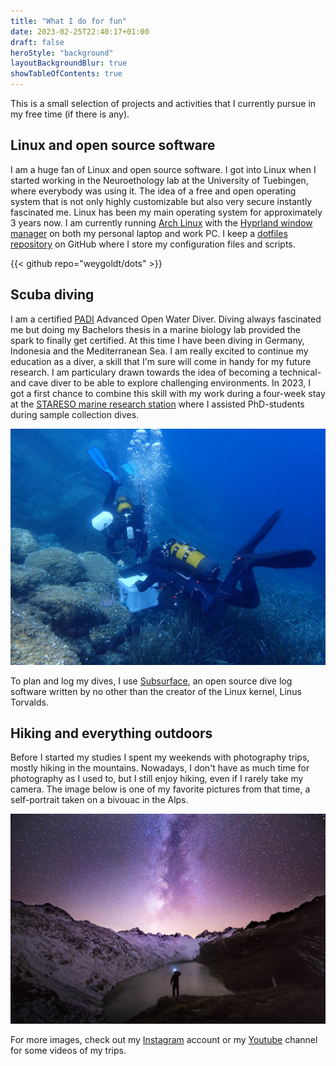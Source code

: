 ```yaml
---
title: "What I do for fun"
date: 2023-02-25T22:40:17+01:00
draft: false
heroStyle: "background"
layoutBackgroundBlur: true
showTableOfContents: true
---
```


This is a small selection of projects and activities that I currently pursue in
my free time (if there is any).

## Linux and open source software

I am a huge fan of Linux and open source software. I got into Linux when I
started working in the Neuroethology lab at the University of Tuebingen, where
everybody was using it. The idea of a free and open operating system that is
not only highly customizable but also very secure instantly fascinated me.
Linux has been my main operating system for approximately 3 years now. I am
currently running [Arch Linux](https://archlinux.org/) with the [Hyprland
window manager](https://hyprland.org/) on both my personal laptop and work PC.
I keep a [dotfiles repository](github.com/weygoldt/dots) on GitHub where I
store my configuration files and scripts.

{{< github repo="weygoldt/dots" >}}

## Scuba diving

I am a certified [PADI](https://www.padi.com/) Advanced Open Water Diver.
Diving always fascinated me but doing my Bachelors thesis in a marine biology
lab provided the spark to finally get certified. At this time I have been
diving in Germany, Indonesia and the Mediterranean Sea. I am really excited to
continue my education as a diver, a skill that I'm sure will come in handy for
my future research. I am particulary drawn towards the idea of becoming a
technical- and cave diver to be able to explore challenging environments. In
2023, I got a first chance to combine this skill with my work during a
four-week stay at the [STARESO marine research station](http://stareso.com/)
where I assisted PhD-students during sample collection dives.

![A picture of me diving](dive.jpg "Scorpion-fish catching in the Mediterranean sea. Photo courtesy of Lena Wesenberg")

To plan and log my dives, I use [Subsurface](https://subsurface-divelog.org/),
an open source dive log software written by no other than the creator of the
Linux kernel, Linus Torvalds.

## Hiking and everything outdoors

Before I started my studies I spent my weekends with photography trips, mostly
hiking in the mountains. Nowadays, I don't have as much time for photography as
I used to, but I still enjoy hiking, even if I rarely take my camera. The image
below is one of my favorite pictures from that time, a self-portrait taken on a
bivouac in the Alps.

![A picture of the mountains and the milky way](stars.jpg "A self-portrait taken on a bivouac in the alps close to the Grimsel pass in Switzerland.")

For more images, check out my
[Instagram](https://www.instagram.com/weygoldtphoto/) account or my
[Youtube](https://www.youtube.com/channel/UCOjNcuesPJ-ViRr5QsNxZ3A) channel for
some videos of my trips.
